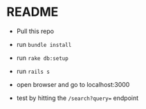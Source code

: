 # README

* Pull this repo

* run `bundle install`

* run `rake db:setup`

* run `rails s`

* open browser and go to localhost:3000

* test by hitting the `/search?query=` endpoint
